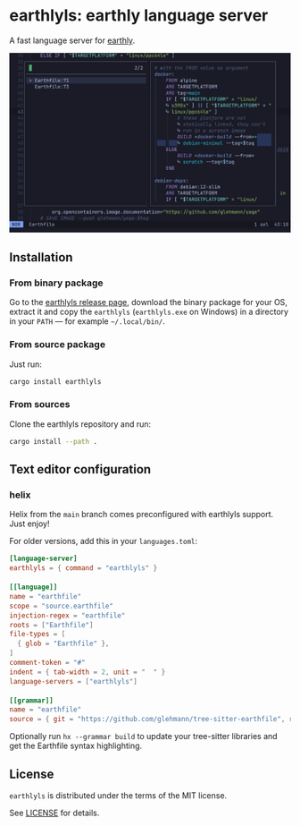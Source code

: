 # earthlyls: earthly language server

A fast language server for [earthly].

![Screenshot of yage Earthfile in helix](screenshot.png)

## Installation

### From binary package

Go to the [earthlyls release page](https://github.com/glehmann/earthlyls/releases), download the binary package for
your OS, extract it and copy the `earthlyls` (`earthlyls.exe` on Windows) in a directory in your `PATH` — for example
`~/.local/bin/`.

### From source package

Just run:

~~~sh
cargo install earthlyls
~~~

### From sources

Clone the earthlyls repository and run:

~~~sh
cargo install --path .
~~~

## Text editor configuration

### helix

Helix from the `main` branch comes preconfigured with earthlyls support. Just enjoy!

For older versions, add this in your `languages.toml`:

~~~toml
[language-server]
earthlyls = { command = "earthlyls" }

[[language]]
name = "earthfile"
scope = "source.earthfile"
injection-regex = "earthfile"
roots = ["Earthfile"]
file-types = [
  { glob = "Earthfile" },
]
comment-token = "#"
indent = { tab-width = 2, unit = "  " }
language-servers = ["earthlyls"]

[[grammar]]
name = "earthfile"
source = { git = "https://github.com/glehmann/tree-sitter-earthfile", rev = "2a6ab191f5f962562e495a818aa4e7f45f8a556a" }
~~~

Optionally run `hx --grammar build` to update your tree-sitter libraries and get the Earthfile syntax highlighting.

## License

`earthlyls` is distributed under the terms of the MIT license.

See [LICENSE](LICENSE) for details.

[earthly]:https://earthly.dev/

